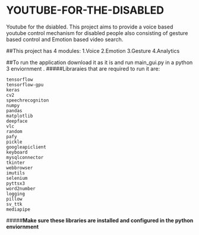 # YOUTUBE-FOR-THE-DISABLED
Youtube for the dsiabled. This project aims to provide a voice based youtube control mechanism for disabled people also consisting of gesture based control and Emotion based video search.

##This project has 4 modules: 
1.Voice 2.Emotion 3.Gesture 4.Analytics

##To run the application download it as it is and run main_gui.py in a python 3 enviornment . 
#####Libraraies that are required to run it are:
```
tensorflow 
tensorflow-gpu
keras
cv2
speechrecogniton
numpy
pandas
matplotlib
deepface
vlc
random 
pafy
pickle
googleapiclient
keyboard
mysqlconnector
tkinter
webbrowser
imutils
selenium
pyttsx3
word2number
logging 
pillow
sv_ttk
mediapipe
```
#####**Make sure these libraries are installed and configured in the python enviornment**

